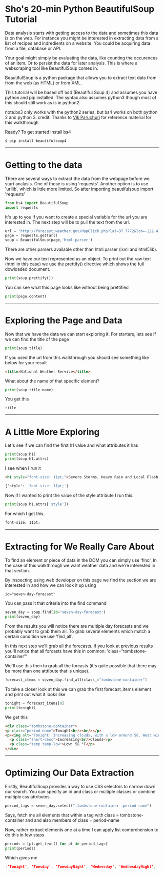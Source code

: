 # Sho's 20-min Python BeautifulSoup Tutorial

Data analysis starts with getting access to the data and sometimes this data is on the web. For instance you might be interested in extracting data from a list of recipes and indredients on a website. You could be acquiring data from a file, database or API.   

Your goal might simply be evaluating the data, like counting the occurences of an item. Or to persist the data for later analysis. This is where a webscraping tool like BeautifulSoup comes in. 

BeautifulSoup is a python package that allows you to extract text data from from the web (as HTML) or from XML.

This tutorial will be based off bs4 (Beautiful Soup 4) and assumes you have python and pip installed. The syntax also assumes python3 though most of this should still work as is in python2.

note:bs3 only works with the python2 series, but bs4 works on both python 2 and python 3.
credit: Thanks to [Vik Paruchuri](https://www.dataquest.io/blog/web-scraping-tutorial-python/) for reference material for this walkthrough

Ready? To get started install bs4

```bash
$ pip install beautifulsoup4
```
---
# Getting to the data

There are several ways to extract the data from the webpage before we start analysis. One of these is using 'requests'. Another option is to use 'urllib', which is little more limited. So after importing beautifulsoup import 'requests'

```python
from bs4 import BeautifulSoup
import requests
```
It's up to you if you want to create a special variable for the url you are interested in. The next step will be to pull the text from the url.

```python
url = 'http://forecast.weather.gov/MapClick.php?lat=37.7772&lon=-122.4168#.WYjKidPyvdQ' # url of whatever page you are interested in
page = requests.get(url)
soup = BeautifulSoup(page,'html.parser')
```
There are other parsers available other than html.parser (lxml and html5lib).

Now we have our text represented as an object. To print out the raw text (html in this case) we use the prettify() directive which shows the full dowloaded document.

```python
print(soup.prettify())
```
You can see what this page looks like without being prettified

```python
print(page.content)
```

---
# Exploring the Page and Data

Now that we have the data we can start exploring it. For starters, lets see if we can find the title of the page

```python
print(soup.title)
```
If you used the url from this walkthrough you should see something like below for your result

```html
<title>National Weather Service</title>
```
What about the name of that specific element?

```python
print(soup.title.name)
```
You get this
```text
title
```
---
# A Little More Exploring 

Let's see if we can find the first h1 value and what attributes it has

```python
print(soup.h1)
print(soup.h1.attrs)
```
I see when I run it

```html
<h1 style="font-size: 11pt;">Severe Storms, Heavy Rain and Local Flash Flooding Possible</h1>
```
```css
{'style': 'font-size: 11pt;'}
```
Now if I wanted to print the value of the style attribute I run this.

```python
print(soup.h1.attrs['style'])
```
For which I get this.

```css
font-size: 11pt;
```
---
# Extracting for We Really Care About

To find an element or piece of data in the DOM you can simply use 'find'. In the case of this walkthrough we want weather data and we're interested in that section.

By inspecting using web developer on this page we find the section we are interested in and how we can look it up using

```css
id="seven-day-forecast"
```
You can pass it that criteria into the find command

```python
seven_day = soup.find(id="seven-day-forecast")
print(seven_day)
```
From the results you will notice there are multiple day forecasts and we probably want to grab them all. To grab several elements which match a certain condition we use 'find_all'.

In this next step we'll grab all the forecasts. If you look at previous results you'll notice that all forcasts have this in common: 'class="tombstone-container"'

We'll use this then to grab all the forcasts (it's quite possible that there may be more than one atttibute that is unique).

```python
forecast_items = seven_day.find_all(class_="tombstone-container")
```
To take a closer look at this we can grab the first forecast_items element and print out what it looks like

```python
tonight = forecast_items[0]
print(tonight)
```
We get this

```html
<div class="tombstone-container">
<p class="period-name">Tonight<br/><br/></p>
<p><img alt="Tonight: Increasing clouds, with a low around 58. West wind 16 to 21 mph decreasing to 10 to 15 mph after midnight. Winds could gust as high as 26 mph. " class="forecast-icon" src="newimages/medium/nbkn.png" title="Tonight: Increasing clouds, with a low around 58. West wind 16 to 21 mph decreasing to 10 to 15 mph after midnight. Winds could gust as high as 26 mph. "/></p>
  <p class="short-desc">Increasing<br/>Clouds</p>
  <p class="temp temp-low">Low: 58 °F</p>
</div>
```
---
# Optimizing Our Data Extraction
Firstly, BeautifulSoup provides a way to use CSS selectors to narrow down our search. You can specify an id and class or multiple classes or combine multiple css attributes.

```python
period_tags = seven_day.select(".tombstone-container .period-name")
```
Says, fetch me all elements that within a tag with class = tombstone-container and and also members of class = period-name

Now, rather extract elements one at a time I can apply list comprehension to do this in few steps

```python
periods = [pt.get_text() for pt in period_tags]
print(periods)
```
Which gives me 

```json
['Tonight', 'Tuesday', 'TuesdayNight', 'Wednesday', 'WednesdayNight', 'Thursday', 'ThursdayNight', 'Friday', 'FridayNight']
```

